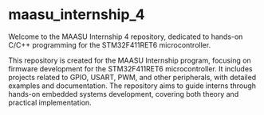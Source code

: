 # maasu_internship_4
Welcome to the MAASU Internship 4 repository, dedicated to hands-on C/C++ programming for the STM32F411RET6 microcontroller.

This repository is created for the MAASU Internship program, focusing on firmware development for the STM32F411RET6 microcontroller. It includes projects related to GPIO, USART, PWM, and other peripherals, with detailed examples and documentation. The repository aims to guide interns through hands-on embedded systems development, covering both theory and practical implementation.

